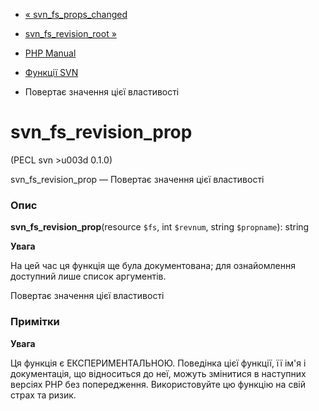 - [« svn_fs_props_changed](function.svn-fs-props-changed.md)
- [svn_fs_revision_root »](function.svn-fs-revision-root.md)

- [PHP Manual](index.md)
- [Функції SVN](ref.svn.md)
- Повертає значення цієї властивості

# svn_fs_revision_prop

(PECL svn \>u003d 0.1.0)

svn_fs_revision_prop — Повертає значення цієї властивості

### Опис

**svn_fs_revision_prop**(resource `$fs`, int `$revnum`, string
`$propname`): string

**Увага**

На цей час ця функція ще була документована; для
ознайомлення доступний лише список аргументів.

Повертає значення цієї властивості

### Примітки

**Увага**

Ця функція є ЕКСПЕРИМЕНТАЛЬНОЮ. Поведінка цієї функції, її ім'я
і документація, що відноситься до неї, можуть змінитися в наступних версіях
PHP без попередження. Використовуйте цю функцію на свій страх та ризик.

